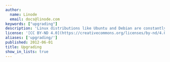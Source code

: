 ```yaml
---
author:
  name: Linode
  email: docs@linode.com
keywords: ["upgrading"]
description: 'Linux distributions like Ubuntu and Debian are constantly evolving. Bugs are fixed, new features are added, and packages are updated. If your Linode is running an older version of a Linux distribution, you can use the guides in this section to upgrade to the newest version of the distribution.'
license: '[CC BY-ND 4.0](https://creativecommons.org/licenses/by-nd/4.0)'
aliases: ['upgrading/']
published: 2012-06-01
title: Upgrading
show_in_lists: true
---
```


